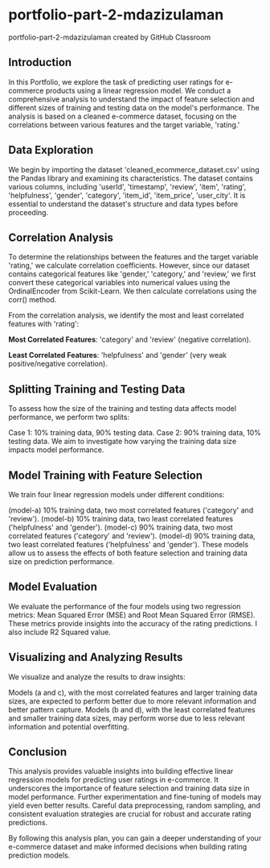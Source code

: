 # portfolio-part-2-mdazizulaman
portfolio-part-2-mdazizulaman created by GitHub Classroom
## Introduction

In this Portfolio, we explore the task of predicting user ratings for e-commerce products using a linear regression model. We conduct a comprehensive analysis to understand the impact of feature selection and different sizes of training and testing data on the model's performance. The analysis is based on a cleaned e-commerce dataset, focusing on the correlations between various features and the target variable, 'rating.'

## Data Exploration

We begin by importing the dataset 'cleaned_ecommerce_dataset.csv' using the Pandas library and examining its characteristics. The dataset contains various columns, including 'userId', 'timestamp', 'review', 'item', 'rating', 'helpfulness', 'gender', 'category', 'item_id', 'item_price', 'user_city'. It is essential to understand the dataset's structure and data types before proceeding.

## Correlation Analysis

To determine the relationships between the features and the target variable 'rating,' we calculate correlation coefficients. However, since our dataset contains categorical features like 'gender,' 'category,' and 'review,' we first convert these categorical variables into numerical values using the OrdinalEncoder from Scikit-Learn. We then calculate correlations using the corr() method.

From the correlation analysis, we identify the most and least correlated features with 'rating':

**Most Correlated Features**: 'category' and 'review' (negative correlation).

**Least Correlated Features**: 'helpfulness' and 'gender' (very weak positive/negative correlation).

## Splitting Training and Testing Data

To assess how the size of the training and testing data affects model performance, we perform two splits:

Case 1: 10% training data, 90% testing data.
Case 2: 90% training data, 10% testing data.
We aim to investigate how varying the training data size impacts model performance.

## Model Training with Feature Selection

We train four linear regression models under different conditions:

(model-a) 10% training data, two most correlated features ('category' and 'review').
(model-b) 10% training data, two least correlated features ('helpfulness' and 'gender').
(model-c) 90% training data, two most correlated features ('category' and 'review').
(model-d) 90% training data, two least correlated features ('helpfulness' and 'gender').
These models allow us to assess the effects of both feature selection and training data size on prediction performance.
## Model Evaluation

We evaluate the performance of the four models using two regression metrics: Mean Squared Error (MSE) and Root Mean Squared Error (RMSE). These metrics provide insights into the accuracy of the rating predictions. I also include R2 Squared value.

## Visualizing and Analyzing Results

We visualize and analyze the results to draw insights:

Models (a and c), with the most correlated features and larger training data sizes, are expected to perform better due to more relevant information and better pattern capture.
Models (b and d), with the least correlated features and smaller training data sizes, may perform worse due to less relevant information and potential overfitting.

## Conclusion

This analysis provides valuable insights into building effective linear regression models for predicting user ratings in e-commerce. It underscores the importance of feature selection and training data size in model performance. Further experimentation and fine-tuning of models may yield even better results. Careful data preprocessing, random sampling, and consistent evaluation strategies are crucial for robust and accurate rating predictions.

By following this analysis plan, you can gain a deeper understanding of your e-commerce dataset and make informed decisions when building rating prediction models.
